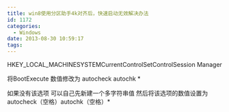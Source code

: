 ```yaml
---
title: win8使用分区助手4k对齐后，快速启动无效解决办法
id: 1172
categories:
  - Windows
date: 2013-08-30 10:59:17
tags:
---
```


HKEY_LOCAL_MACHINESYSTEMCurrentControlSetControlSession Manager

将BootExecute  数值修改为 autocheck autochk *

如果没有该选项 可以自己先新建一个多字符串值 然后将该选项的数值设置为
autocheck（空格）autochk（空格）*